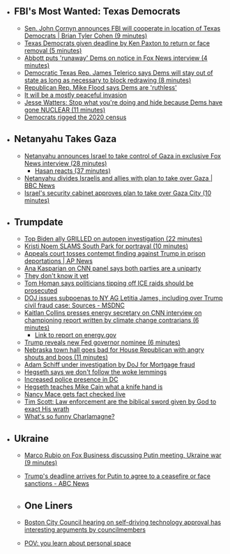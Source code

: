 
  - ## FBI's Most Wanted: Texas Democrats
    - [Sen. John Cornyn announces FBI will cooperate in location of Texas Democrats | Brian Tyler Cohen (9 minutes)](https://youtu.be/M-bABQ0fMg4?si=-OopSPR7vGYsieAf)
    - [Texas Democrats given deadline by Ken Paxton to return or face removal (5 minutes)](https://youtu.be/VjA35dUV5Gk?si=Tfa9AAclyhv_2wP3)
    - [Abbott puts 'runaway' Dems on notice in Fox News interview (4 minutes)](https://youtu.be/O83rIZ_UDFA?si=31DKaLyRIahZXL1u)
    - [Democratic Texas Rep. James Telerico says Dems will stay out of state as long as necessary to block redrawing (8 minutes)](https://youtu.be/XXWd2ZXtPhA?si=TF5na_EmkA7RZLOt)
    - [Republican Rep. Mike Flood says Dems are 'ruthless'](https://x.com/Acyn/status/1953628913172910485)
    - [It will be a mostly peaceful invasion](https://x.com/Acyn/status/1953572988336681076)
    - [Jesse Watters: Stop what you're doing and hide because Dems have gone NUCLEAR (11 minutes)](https://youtu.be/ibDk1Yv5wuc?si=kC9P-apRtJSn1Tz3)
    - [Democrats rigged the 2020 census](https://x.com/charliekirk11/status/1953648084518678850)
  - ## Netanyahu Takes Gaza
    - [Netanyahu announces Israel to take control of Gaza in exclusive Fox News interview (28 minutes)](https://youtu.be/4Yy3DsN-Z8A?si=lmvxP0q28RNXb1-F)
      - [Hasan reacts (37 minutes)](https://youtu.be/fln3jdAmUUI?si=90HHN6jdtCd7-nFl)
    - [Netanyahu divides Israelis and allies with plan to take over Gaza | BBC News](https://www.bbc.com/news/articles/cj4w2q9k4pjo)
    - [Israel's security cabinet approves plan to take over Gaza City (10 minutes)](https://youtu.be/CI3F9IgyFqU?si=HGfU0adTvR62SUDU)
  - ## Trumpdate
    - [Top Biden ally GRILLED on autopen investigation (22 minutes)](https://youtu.be/B5rM-xnaayg?si=hFZ7wY2ZFEBKhBnG)
    - [Kristi Noem SLAMS South Park for portrayal (10 minutes)](https://youtu.be/2ebb3RTJrIQ?si=wPTRpfJBrmQNCvhs)
    - [Appeals court tosses contempt finding against Trump in prison deportations | AP News](https://apnews.com/article/trump-deportations-boasberg-judge-el-salvador-ae0c8040273de0ca89fac0539227b987?utm_source=onesignal&utm_medium=push&utm_campaign=2025-08-08-Breaking+News)
    - [Ana Kasparian on CNN panel says both parties are a uniparty](https://x.com/Acyn/status/1953643842156343299)
    - [They don't know it yet](https://x.com/WhiteHouse/status/1953644944947581002)
    - [Tom Homan says politicians tipping off ICE raids should be prosecuted](https://x.com/Acyn/status/1953631002779431277)
    - [DOJ issues subpoenas to NY AG Letitia James, including over Trump civil fraud case: Sources - MSDNC](https://youtu.be/xL8StEUU9yI?si=VY2fZHeMHEAgh1Jx)
    - [Kaitlan Collins presses energy secretary on CNN interview on championing report written by climate change contrarians (6 minutes)](https://edition.cnn.com/2025/08/05/politics/video/chris-wright-trump-energy-secretary-climate-report-src-digvid)
      - [Link to report on energy.gov](https://www.energy.gov/articles/department-energy-issues-report-evaluating-impact-greenhouse-gasses-us-climate-invites)
    - [Trump reveals new Fed governor nominee (6 minutes)](https://youtu.be/GYr7Hex8DtM?si=jgadtkrcOJioma_G)
    - [Nebraska town hall goes bad for House Republican with angry shouts and boos (11 minutes)](https://youtu.be/sOZ-SP3RC6o?si=qb_5nqasE5sgG_CA)
    - [Adam Schiff under investigation by DoJ for Mortgage fraud](https://x.com/Awk20000/status/1952881690495594645)
    - [Hegseth says we don't follow the woke lemmings](https://x.com/Acyn/status/1953549458781958433)
    - [Increased police presence in DC](https://x.com/EricLDaugh/status/1953804639972852012)
    - [Hegseth teaches Mike Cain what a knife hand is](https://x.com/Acyn/status/1953614159897411904)
    - [Nancy Mace gets fact checked live](https://x.com/WUTangKids/status/1953597188652904545)
    - [Tim Scott: Law enforcement are the biblical sword given by God to exact His wrath](https://x.com/Acyn/status/1952941990007718020)
    - [What's so funny Charlamagne?](https://x.com/RpsAgainstTrump/status/1952811669681291383)
  - ## Ukraine
    - [Marco Rubio on Fox Business discussing Putin meeting, Ukraine war (9 minutes)](https://youtu.be/X8FIRt7mASM?si=V6utGEYMEGCZMaum)
    - [Trump's deadline arrives for Putin to agree to a ceasefire or face sanctions - ABC News](https://abcnews.go.com/Politics/trumps-deadline-arrives-putin-agree-ceasefire-face-sanctions/story?id=124479057)
    
    - ## One Liners
    - [Boston City Council hearing on self-driving technology approval has interesting arguments by councilmembers](https://x.com/binarybits/status/1953551711974351196)
    - [POV: you learn about personal space](https://x.com/CriminalVids/status/1953601223372026198)
#